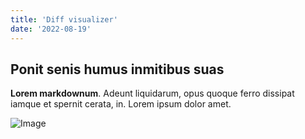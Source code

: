 ```yaml
---
title: 'Diff visualizer'
date: '2022-08-19'
---
```


## Ponit senis humus inmitibus suas

**Lorem markdownum**. Adeunt liquidarum, opus quoque ferro dissipat iamque et
spernit cerata, in. Lorem ipsum dolor amet.

![Image](foo/bar.png)


